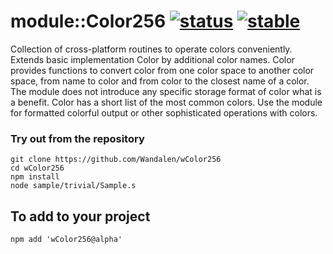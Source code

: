 # module::Color256 [![status](https://github.com/Wandalen/wColor256/workflows/publish/badge.svg)](https://github.com/Wandalen/wColor256/actions?query=workflow%3Apublish) [![stable](https://img.shields.io/badge/stability-stable-brightgreen.svg)](https://github.com/emersion/stability-badges#stable)

Collection of cross-platform routines to operate colors conveniently. Extends basic implementation Color by additional color names. Color provides functions to convert color from one color space to another color space, from name to color and from color to the closest name of a color. The module does not introduce any specific storage format of color what is a benefit. Color has a short list of the most common colors. Use the module for formatted colorful output or other sophisticated operations with colors.

### Try out from the repository
```
git clone https://github.com/Wandalen/wColor256
cd wColor256
npm install
node sample/trivial/Sample.s
```

## To add to your project
```
npm add 'wColor256@alpha'
```
